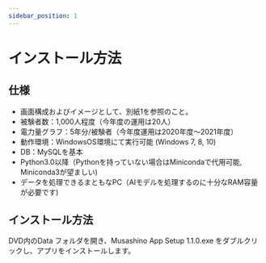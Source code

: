 ```yaml
---
sidebar_position: 1
---
```

# インストール方法

## 仕様
- 画面構成およびイメージとして、別紙1を参照のこと。
- 被験者数：1,000人程度（今年度の運用は20人）
- 電力量グラフ：5年分/被験者（今年度運用は2020年度～2021年度）
- 動作環境：WindowsOS環境にて実行可能 (Windows 7, 8, 10)
- DB：MySQLを基本
- Python3.0以降（Pythonを持っていない場合はMinicondaで代用可能, Miniconda3が望ましい)
- データを処理できるまともなPC（AIモデルを処理するのに十分なRAM容量が必要です)

## インストール方法
DVD内のData フォルダを開き、Musashino App Setup 1.1.0.exe をダブルクリックし、アプリをインストールします。

